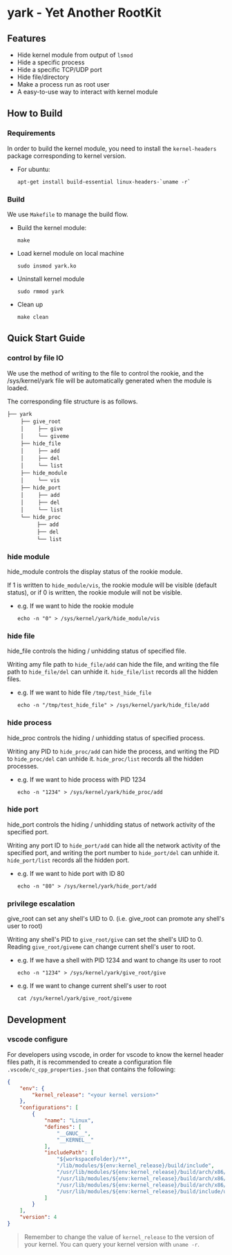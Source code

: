 # yark - Yet Another RootKit


## Features

- Hide kernel module from output of `lsmod`
- Hide a specific process
- Hide a specific TCP/UDP port
- Hide file/directory
- Make a process run as root user
- A easy-to-use way to interact with kernel module

## How to Build

### Requirements

In order to build the kernel module, you need to install the `kernel-headers` package corresponding to kernel version.

- For ubuntu:

    ```shell
    apt-get install build-essential linux-headers-`uname -r`
    ```

### Build

We use `Makefile` to manage the build flow.

- Build the kernel module:

    ```shell
    make
    ```

- Load kernel module on local machine

    ```shell
    sudo insmod yark.ko
    ```

- Uninstall kernel module

    ```shell
    sudo rmmod yark
    ```

- Clean up

    ```shell
    make clean
    ```

## Quick Start Guide

### control by file IO
    
We use the method of writing to the file to control the rookie, and the /sys/kernel/yark file will be automatically generated when the module is loaded.

The corresponding file structure is as follows.

```shell
├── yark
　　 ├── give_root
　　 │　   ├── give
　　 │　   └── giveme
　　 ├── hide_file 
　　 │　   ├── add
　　 │　   ├── del
　　 │　   └── list
　　 ├── hide_module
　　 │　   └── vis
　　 ├── hide_port
　　 │　   ├── add
　　 │　   ├── del
　　 │　   └── list
　　 └── hide_proc
　 　　　  ├── add
 　　　　  ├── del
　　　　   └── list
```

### hide module

hide_module controls the display status of the rookie module.

If 1 is written to `hide_module/vis`, the rookie module will be visible (default status), or if 0 is written, the rookie module will not be visible.

- e.g. If we want to hide the rookie module

    ```shell
    echo -n "0" > /sys/kernel/yark/hide_module/vis
    ```

### hide file

hide_file controls the hiding / unhidding status of specified file.

Writing amy file path to `hide_file/add` can hide the file, and writing the file path to `hide_file/del` can unhide it. `hide_file/list` records all the hidden files.

- e.g. If we want to hide file `/tmp/test_hide_file`

    ```shell
    echo -n "/tmp/test_hide_file" > /sys/kernel/yark/hide_file/add
    ```

### hide process

hide_proc controls the hiding / unhidding status of specified process.

Writing any PID to `hide_proc/add` can hide the process, and writing the PID to `hide_proc/del` can unhide it. `hide_proc/list` records all the hidden processes.

- e.g. If we want to hide process with PID 1234

    ```shell
    echo -n "1234" > /sys/kernel/yark/hide_proc/add
    ```

### hide port

hide_port controls the hiding / unhidding status of network activity of the specified port.

Writing any port ID to `hide_port/add` can hide all the network activity of the specified port, and writing the port number to `hide_port/del` can unhide it. `hide_port/list` records all the hidden port.

- e.g. If we want to hide port with ID 80

    ```shell
    echo -n "80" > /sys/kernel/yark/hide_port/add
    ```

### privilege escalation

give_root can set any shell's UID to 0. (i.e. give_root can promote any shell's user to root)

Writing any shell's PID to `give_root/give` can set the shell's UID to 0. Reading `give_root/giveme` can change current shell's user to root.

- e.g. If we have a shell with PID 1234 and want to change its user to root

    ```shell
    echo -n "1234" > /sys/kernel/yark/give_root/give
    ```
- e.g. If we want to change current shell's user to root

    ```shell
    cat /sys/kernel/yark/give_root/giveme
    ```

## Development

### vscode configure

For developers using vscode, in order for vscode to know the kernel header files path, it is recommended to create a configuration file `.vscode/c_cpp_properties.json` that contains the following:

```json
{
    "env": {
        "kernel_release": "<your kernel version>"
    },
    "configurations": [
        {
            "name": "Linux",
            "defines": [
                "__GNUC__",
                "__KERNEL__"
            ],
            "includePath": [
                "${workspaceFolder}/**",
                "/lib/modules/${env:kernel_release}/build/include",
                "/usr/lib/modules/${env:kernel_release}/build/arch/x86/include/asm",
                "/usr/lib/modules/${env:kernel_release}/build/arch/x86/include",
                "/usr/lib/modules/${env:kernel_release}/build/arch/x86/include/generated",
                "/usr/lib/modules/${env:kernel_release}/build/include/uapi"
            ]
        }
    ],
    "version": 4
}
```

> Remember to change the value of `kernel_release` to the version of your kernel. You can query your kernel version with `uname -r`.

